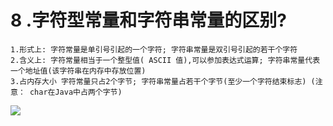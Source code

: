 # 8 .字符型常量和字符串常量的区别?

```
1.形式上: 字符常量是单引号引起的一个字符; 字符串常量是双引号引起的若干个字符
2.含义上: 字符常量相当于一个整型值( ASCII 值),可以参加表达式运算; 字符串常量代表一个地址值(该字符串在内存中存放位置)
3.占内存大小 字符常量只占2个字节; 字符串常量占若干个字节(至少一个字符结束标志) (注意： char在Java中占两个字节)
```

![](\学习笔记\面试集锦\Java\基础\图片\字符型常量和字符串常量的区别.jpg)

